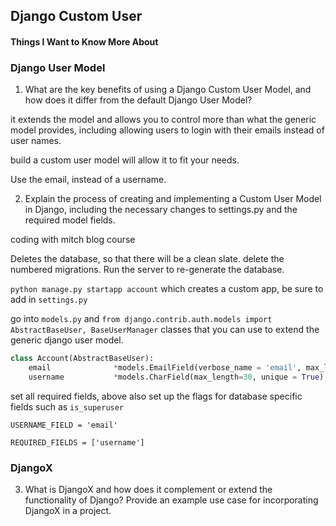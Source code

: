 ## Django Custom User

#### Things I Want to Know More About


### Django User Model




1. What are the key benefits of using a Django Custom User Model, and how does it differ from the default Django User Model?

it extends the model and allows you to control more than what the generic model provides, including allowing users to login with their emails instead of user names. 

build a custom user model will allow it to fit your needs.

Use the email, instead of a username. 


2. Explain the process of creating and implementing a Custom User Model in Django, including the necessary changes to settings.py and the required model fields.

  coding with mitch blog course

Deletes the database, so that there will be a clean slate. delete the numbered migrations. Run the server to re-generate the database. 

`python manage.py startapp account` which creates a custom app, be sure to add in `settings.py`

go into `models.py` and `from django.contrib.auth.models import AbstractBaseUser, BaseUserManager` classes that you can use to extend the generic django user model. 

```python
class Account(AbstractBaseUser):
    email              *models.EmailField(verbose_name = 'email', max_length=60, unique=True)
    username           *models.CharField(max_length=30, unique = True)
```
set all required fields, above also set up the flags for database specific fields such as `is_superuser`

`USERNAME_FIELD = 'email'`

`REQUIRED_FIELDS = ['username']`


### DjangoX

3. What is DjangoX and how does it complement or extend the functionality of Django? Provide an example use case for incorporating DjangoX in a project.

